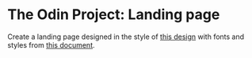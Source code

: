 # The Odin Project: Landing page

Create a landing page designed in the style of [this design](/desired-outcome/odin-project.png) with fonts and styles from [this document](/desired-outcome/colors_and_stuff.png).